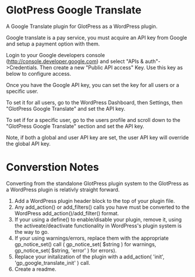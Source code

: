 # GlotPress Google Translate
A Google Translate plugin for GlotPress as a WordPress plugin.

Google translate is a pay service, you must acquire an API key from Google and setup a payment option with them.

Login to your Google developers console (http://console.developer.google.com) and select "APIs & auth"->Credentials.  Then create a new "Public API access" Key.  Use this key as below to configure access.

Once you have the Google API key, you can set the key for all users or a specific user.

To set it for all users, go to the WordPress Dashboard, then Settings, then "GlotPress Google Translate" and set the API key.

To set if for a specific user, go to the users profile and scroll down to the "GlotPress Google Translate" section and set the API key.

Note, if both a global and user API key are set, the user API key will override the global API key.

# Converstion Notes
Converting from the standalone GlotPress plugin system to the GlotPress as a WordPress plugin is relativly straight forward.

1. Add a WordPress plugin header block to the top of your plugin file.
2. Any add_action() or add_filters() calls you have must be converted to the WordPress add_action()/add_filter() format.
3. If your using a define() to enable/disable your plugin, remove it, using the activeate/deactivate functionality in WordPress's plugin system is the way to go.
4. If your using warnings/errors, replace them with the appropriate gp_notice_set() call ( gp_notice_set( $string ) for warnings, gp_notice_set( $string, 'error' ) for errors).
5. Replace your initalization of the plugin with a add_action( 'init', 'gp_google_translate_init' ) call.
6. Create a readme.

